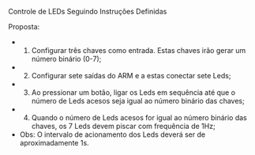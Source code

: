 Controle de LEDs Seguindo Instruções Definidas

Proposta:
  - 1. Configurar três chaves como entrada. Estas chaves irão gerar um número binário (0-7);
  - 2. Configurar sete saídas do ARM e a estas conectar sete Leds;
  - 3. Ao pressionar um botão, ligar os Leds em sequência até que o número de Leds acesos seja igual ao número binário das chaves;
  - 4. Quando o número de Leds acesos for igual ao número binário das chaves, os 7 Leds devem piscar com frequência de 1Hz;
  - Obs: O intervalo de acionamento dos Leds deverá ser de aproximadamente 1s.
